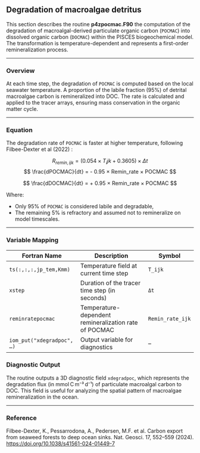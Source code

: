 ## Degradation of macroalgae detritus

This section describes the routine **p4zpocmac.F90** the computation of the degradation of macroalgal-derived particulate organic carbon (`POCMAC`) into dissolved organic carbon (`DOCMAC`) within the PISCES biogeochemical model. The transformation is temperature-dependent and represents a first-order remineralization process.

---
### Overview

At each time step, the degradation of `POCMAC` is computed based on the local seawater temperature. A proportion of the labile fraction (95%) of detrital macroalgae carbon is remineralized into DOC. The rate is calculated and applied to the tracer arrays, ensuring mass conservation in the organic matter cycle.

---
### Equation

The degradation rate of `POCMAC` is faster at higher temperature, following Filbee-Dexter et al (2022) :

$$
R_{remin,ijk} = (0.054 × T_ijk + 0.3605) × Δt
$$
$$
\frac{dPOCMAC}{dt} = - 0.95 × Remin_rate × POCMAC
$$

$$
\frac{dDOCMAC}{dt} = + 0.95 × Remin_rate × POCMAC
$$


Where:

- Only 95% of `POCMAC` is considered labile and degradable,
- The remaining 5% is refractory and assumed not to remineralize on model timescales.

---

### Variable Mapping

| Fortran Name                  | Description                                                       | Symbol                      |
|------------------------------|-------------------------------------------------------------------|-----------------------------|
| `ts(:,:,:,jp_tem,Kmm)`       | Temperature field at current time step                            | `T_ijk`                     |
| `xstep`                      | Duration of the tracer time step (in seconds)                     | `Δt`                        |
| `reminratepocmac`            | Temperature-dependent remineralization rate of POCMAC             | `Remin_rate_ijk`            |
| `iom_put("xdegradpoc", …)`   | Output variable for diagnostics                                   | –                           |



### Diagnostic Output

The routine outputs a 3D diagnostic field `xdegradpoc`, which represents the degradation flux (in mmol C m⁻³ d⁻¹) of particulate macroalgal carbon to DOC. This field is useful for analyzing the spatial pattern of macroalgae remineralization in the ocean.


---

### Reference 

Filbee-Dexter, K., Pessarrodona, A., Pedersen, M.F. et al. Carbon export from seaweed forests to deep ocean sinks. Nat. Geosci. 17, 552–559 (2024). https://doi.org/10.1038/s41561-024-01449-7

